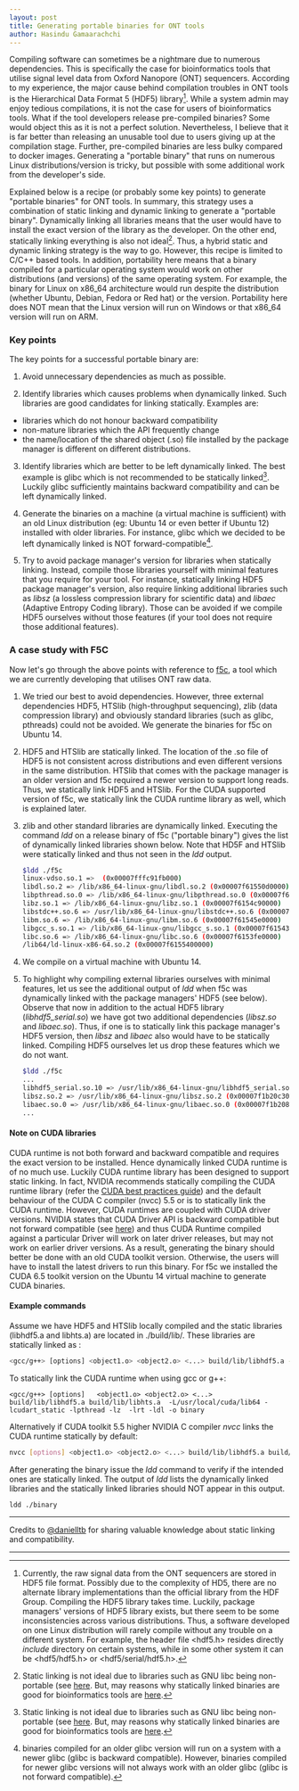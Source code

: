 ```yaml
---
layout: post
title: Generating portable binaries for ONT tools
author: Hasindu Gamaarachchi
---
```


Compiling software can sometimes be a nightmare due to numerous dependencies. This is specifically the case for bioinformatics tools that utilise signal level data from
Oxford Nanopore (ONT) sequencers. According to my experience, the major cause behind compilation troubles in ONT tools is the  Hierarchical Data Format 5 (HDF5) library[^1]. While a system admin may enjoy tedious compilations, it is not the case for users of bioinformatics tools. What if the tool developers release pre-compiled binaries? Some would object this as it is not a perfect solution. Nevertheless, I believe that it is far better than releasing an unusable tool due to users giving up at the compilation stage. Further, pre-compiled binaries are less bulky compared to docker images. Generating a "portable binary" that runs on numerous Linux distributions/version is tricky, but possible with some additional work from the developer's side.

Explained below is a recipe (or probably some key points) to generate "portable binaries" for ONT tools.  In summary, this strategy uses a combination of static linking and dynamic linking to generate a "portable binary". Dynamically linking all libraries means that the user would have to install the exact version of the library as the developer. On the other end, statically linking everything is also not ideal[^2]. Thus, a hybrid static and dynamic linking strategy is the way to go. However, this recipe is limited to C/C++ based tools. In addition, portability here means that a binary compiled for a particular operating system would work on other distributions (and versions) of the same operating system. For example, the binary for Linux on x86_64 architecture would run despite the distribution (whether Ubuntu, Debian, Fedora or Red hat) or the version. Portability here does NOT mean that the Linux version will run on Windows or that x86_64 version will run on ARM.

### Key points ###

The key points for a successful portable binary are:

1. Avoid unnecessary dependencies as much as possible.

2. Identify libraries which causes problems when dynamically linked. Such libraries are good candidates for linking statically. Examples are:
 - libraries which do not honour backward compatibility
 - non-mature libraries which the API frequently change
 - the name/location of the shared object (.so) file installed by the package manager is different on different distributions.


3. Identify libraries which are better to be left dynamically linked. The best example is glibc which is not recommended to be statically linked[^2]. Luckily glibc sufficiently maintains backward compatibility and can be left dynamically linked.

4. Generate the binaries on a machine (a virtual machine is sufficient) with an old Linux distribution (eg: Ubuntu 14 or even better if Ubuntu 12) installed with older libraries. For instance, glibc which we decided to be left dynamically linked is NOT forward-compatible[^3].

5. Try to avoid package manager's version for libraries when statically linking. Instead, compile those libraries yourself with minimal features that you require for your tool. For instance, statically linking HDF5 package manager's version, also require linking additional libraries such as
*libsz* (a lossless compression library for scientific data) and *libaec* (Adaptive Entropy Coding library). Those can be avoided if we compile HDF5 ourselves without those features (if your tool does not require those additional features).


### A case study with F5C ###

Now let's go through the above points with reference to [f5c](https://github.com/hasindu2008/f5c/]), a tool which we are currently developing that utilises ONT raw data.

1. We tried our best to avoid dependencies. However, three external dependencies HDF5, HTSlib (high-throughput sequencing), zlib (data compression library) and obviously standard libraries (such as glibc, pthreads) could not be avoided. We generate the binaries for f5c on Ubuntu 14.


2. HDF5 and HTSlib are statically linked. The location of the .so file of HDF5 is not consistent across distributions and even different versions in the same distribution. HTSlib that comes with the package manager is an older version and f5c required a newer version to support long reads. Thus, we statically link HDF5 and HTSlib. For the CUDA supported version of f5c, we statically link the CUDA runtime library as well, which is explained later.

3. zlib and other standard libraries are dynamically linked. Executing the command *ldd* on a release binary of f5c ("portable binary") gives the list of dynamically linked libraries shown below. Note that  HD5F and HTSlib were statically linked and thus not seen in the *ldd* output.


   ```sh
   $ldd ./f5c
   linux-vdso.so.1 =>  (0x00007fffc91fb000)
   libdl.so.2 => /lib/x86_64-linux-gnu/libdl.so.2 (0x00007f61550d0000)
   libpthread.so.0 => /lib/x86_64-linux-gnu/libpthread.so.0 (0x00007f6154eb0000)
   libz.so.1 => /lib/x86_64-linux-gnu/libz.so.1 (0x00007f6154c90000)
   libstdc++.so.6 => /usr/lib/x86_64-linux-gnu/libstdc++.so.6 (0x00007f61548f0000)
   libm.so.6 => /lib/x86_64-linux-gnu/libm.so.6 (0x00007f61545e0000)
   libgcc_s.so.1 => /lib/x86_64-linux-gnu/libgcc_s.so.1 (0x00007f61543c0000)
   libc.so.6 => /lib/x86_64-linux-gnu/libc.so.6 (0x00007f6153fe0000)
   /lib64/ld-linux-x86-64.so.2 (0x00007f6155400000)
   ```


4. We compile on a virtual machine with Ubuntu 14.


5. To highlight why compiling external libraries ourselves with minimal features, let us see the additional output of *ldd* when f5c was dynamically linked with the package managers' HDF5 (see below). Observe that now in addition to the actual HDF5 library (*libhdf5_serial.so*) we have got two additional dependencies (*libsz.so* and *libaec.so*). Thus, if one is to statically link this package manager's HDF5 version, then *libsz* and *libaec* also would have to be statically linked. Compiling HDF5 ourselves let us drop these features which we do not want.

   ```sh
   $ldd ./f5c
   ...
   libhdf5_serial.so.10 => /usr/lib/x86_64-linux-gnu/libhdf5_serial.so.10 (0x00007f1b21f30000)
   libsz.so.2 => /usr/lib/x86_64-linux-gnu/libsz.so.2 (0x00007f1b20c30000)
   libaec.so.0 => /usr/lib/x86_64-linux-gnu/libaec.so.0 (0x00007f1b20800000)
   ...
   ```






#### Note on CUDA libraries ####

CUDA runtime is not both forward and backward compatible and requires the exact version to be installed. Hence dynamically linked CUDA runtime is of no much use. Luckily CUDA runtime library has been designed to support static linking. In fact, NVIDIA recommends statically compiling the CUDA runtime library (refer the [CUDA best practices guide](https://docs.nvidia.com/cuda/cuda-c-best-practices-guide/index.html)) and the default behaviour of the CUDA C compiler (nvcc) 5.5 or is to statically link the CUDA runtime. However, CUDA runtimes are coupled with CUDA driver versions. NVIDIA states that CUDA Driver API is backward compatible but not forward compatible (see [here](https://docs.nvidia.com/cuda/cuda-c-best-practices-guide/index.html#cuda-compatibility-and-upgrades)) and thus CUDA Runtime compiled against a particular Driver will work on later driver releases, but may not work on earlier driver versions.  As a result, generating the binary should better be done with an old CUDA toolkit version. Otherwise, the users will have to install the latest drivers to run this binary. For f5c we installed the CUDA 6.5 toolkit version on the Ubuntu 14 virtual machine to generate CUDA binaries.


#### Example commands ####

Assume we have HDF5 and HTSlib locally compiled and the static libraries (libhdf5.a and libhts.a) are located in ./build/lib/. These libraries are statically linked as :

```sh
<gcc/g++> [options] <object1.o> <object2.o> <...> build/lib/libhdf5.a -ldl build/lib/libhts.a  -lpthread -lz  -o binary
```

To statically link the CUDA runtime when using gcc or g++:
```
<gcc/g++> [options]   <object1.o> <object2.o> <...> build/lib/libhdf5.a build/lib/libhts.a  -L/usr/local/cuda/lib64 -lcudart_static -lpthread -lz  -lrt -ldl -o binary
```
Alternatively if CUDA toolkit 5.5 higher NVIDIA C compiler *nvcc* links the CUDA runtime statically by default:
```sh
nvcc [options] <object1.o> <object2.o> <...> build/lib/libhdf5.a build/lib/libhts.a  -lpthread -lz  -lrt -ldl -o binary
```

After generating the binary issue the *ldd* command to verify if the intended ones are statically linked. The output of *ldd* lists the dynamically linked libraries and the statically linked libraries should NOT appear in this output.
```
ldd ./binary
```

----

Credits to [@danielltb](https://github.com/danielltb) for sharing valuable knowledge about static linking and compatibility.


----

[^1]: Currently, the raw signal data from the ONT sequencers are stored in HDF5 file format. Possibly due to the complexity of HD5, there are no alternate library  implementations than the official library from the HDF Group. Compiling the HDF5 library takes time. Luckily, package managers' versions of HDF5 library exists, but there seem to be some inconsistencies across various distributions. Thus, a software developed on one Linux distribution will rarely compile without any trouble on a different system. For example, the header file <hdf5.h> resides directly *include* directory on certain systems, while in some other system it can be <hdf5/hdf5.h> or <hdf5/serial/hdf5.h>.
[^2]: Static linking is not ideal due to libraries such as GNU libc being non-portable (see [here](http://stevehanov.ca/blog/?id=97). But, may reasons why statically linked binaries are good for bioinformatics tools are [here](http://lh3.github.io/2014/07/12/about-static-linking).
[^3]: binaries compiled for an older glibc version will run on a system with a newer glibc (glibc is backward compatible). However, binaries compiled for newer glibc versions will not always work with an older glibc (glibc is not forward compatible).
